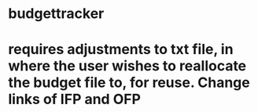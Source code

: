 # budgettracker
# requires adjustments to txt file, in where the user wishes to reallocate the budget file to, for reuse. Change links of IFP and OFP
